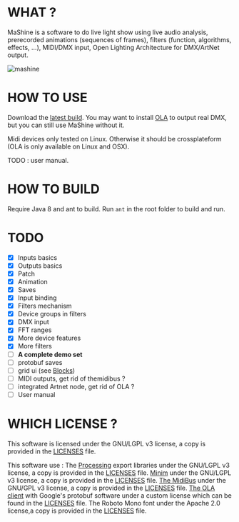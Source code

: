 # WHAT ?

MaShine is a software to do live light show  using live audio analysis, prerecorded animations (sequences of frames), filters (function, algorithms, effects, ...), MIDI/DMX input, Open Lighting Architecture for DMX/ArtNet output.

![mashine](https://cloud.githubusercontent.com/assets/321345/14266488/eed3cbbc-fac8-11e5-8db3-842b1792f12e.png)

# HOW TO USE 
Download the [latest build](https://github.com/procsynth/MaShine/blob/devel/dist/mashine.jar?raw=true). You may want to install [OLA](https://www.openlighting.org/ola/) to output real DMX, but you can still use MaShine without it.

Midi devices only tested on Linux. Otherwise it should be crossplateform (OLA is only available on Linux and OSX).

TODO : user manual.

# HOW TO BUILD

Require Java 8 and ant to build. Run `ant` in the root folder to build and run.

# TODO

- [x] Inputs basics
- [x] Outputs basics
- [x] Patch
- [x] Animation
- [x] Saves
- [x] Input binding
- [x] Filters mechanism
- [x] Device groups in filters
- [x] DMX input
- [x] FFT ranges
- [x] More device features
- [x] More filters
- [ ] __A complete demo set__
- [ ] protobuf saves
- [ ] grid ui (see [Blocks](https://github.com/procsynth/Blocks))
- [ ] MIDI outputs, get rid of themidibus ?
- [ ] integrated Artnet node, get rid of OLA ?
- [ ] User manual

# WHICH LICENSE ?

This software is licensed under the GNU/LGPL v3 license, a copy is provided in the [LICENSES][licenses] file.

This software use :
The [Processing](https://processing.org) export libraries under the GNU/LGPL v3 license, a copy is provided in the [LICENSES][licenses] file.
[Minim](http://code.compartmental.net/tools/minim/) under the GNU/LGPL v3 license, a copy is provided in the [LICENSES][licenses] file.
[The MidiBus](http://www.smallbutdigital.com/themidibus.php) under the GNU/GPL v3 license, a copy is provided in the [LICENSES][licenses] file.
[The OLA client](https://www.openlighting.org/ola/) with Google's protobuf software under a custom license which can be found in the [LICENSES][licenses] file.
The Roboto Mono font under the Apache 2.0 license,a copy is provided in the [LICENSES][licenses] file.

[licenses]: https://github.com/procsynth/MaShine/blob/master/LICENSES "Licenses file"
